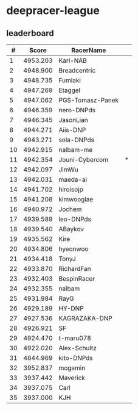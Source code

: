 # deepracer-league

## leaderboard

<!-- leaderboard -->
| # | Score | RacerName |   |
| - | ----- | --------- | - |
| 1 | 4953.203 | Karl-NAB | |
| 2 | 4948.900 | Breadcentric | |
| 3 | 4948.735 | Fumiaki | |
| 4 | 4947.269 | Etaggel | |
| 5 | 4947.062 | PGS-Tomasz-Panek | |
| 6 | 4946.359 | nero-DNPds | |
| 7 | 4946.345 | JasonLian | |
| 8 | 4944.271 | Aiis-DNP | |
| 9 | 4943.271 | sola-DNPds | |
| 10 | 4942.915 | nalbam-me | |
| 11 | 4942.354 | Jouni-Cybercom | * |
| 12 | 4942.097 | JimWu | |
| 13 | 4942.031 | maeda-ai | |
| 14 | 4941.702 | hiroisojp | |
| 15 | 4941.208 | kimwooglae | |
| 16 | 4940.972 | Jochem | |
| 17 | 4939.589 | leo-DNPds | |
| 18 | 4939.540 | ABaykov | |
| 19 | 4935.562 | Kire | |
| 20 | 4934.806 | hyeonwoo | |
| 21 | 4934.418 | TonyJ | |
| 22 | 4933.870 | RichardFan | |
| 23 | 4932.403 | BespinRacer | |
| 24 | 4932.355 | nalbam | |
| 25 | 4931.984 | RayG | |
| 26 | 4929.189 | HY-DNP | |
| 27 | 4927.536 | KAGRAZAKA-DNP | |
| 28 | 4926.921 | SF | |
| 29 | 4924.470 | t-maru078 | |
| 30 | 4922.020 | Alex-Schultz | |
| 31 | 4844.969 | kito-DNPds | |
| 32 | 3952.837 | mogamin | |
| 33 | 3937.442 | Maverick | |
| 34 | 3937.075 | Carl | |
| 35 | 3937.000 | KJH | |
